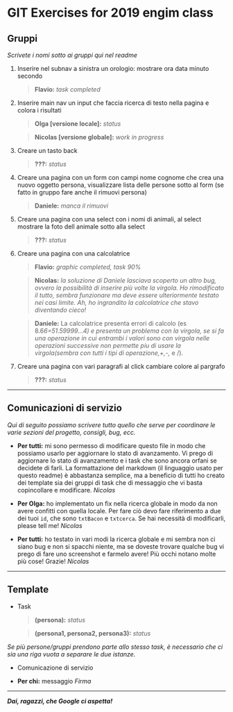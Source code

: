 
# GIT Exercises for 2019 engim class

## Gruppi
*Scrivete i nomi sotto ai gruppi qui nel readme*

1. Inserire nel subnav a sinistra un orologio: mostrare ora data minuto secondo
    > **Flavio:** *task completed*

2. Inserire main nav un input che faccia ricerca di testo nella pagina e colora i risultati
    > **Olga [versione locale]:** *status*

    > **Nicolas [versione globale]:** *work in progress*

3. Creare un tasto back
    > **???:** *status*

4. Creare una pagina con un form con campi nome cognome che crea una nuovo oggetto persona, visualizzare lista delle persone sotto al form (se fatto in gruppo fare anche il rimuovi persona)
    > **Daniele:** *manca il rimuovi*

5. Creare una pagina con una select con i nomi di animali, al select mostrare la foto dell animale sotto alla select
    > **???:** *status*

6. Creare una pagina con una calcolatrice
    > **Flavio:** *graphic completed, task 90%*

    > **Nicolas:** *la soluzione di Daniele lasciava scoperto un altro bug, ovvero la possibilità di inserire più volte la virgola. Ho rimodificato il tutto, sembra funzionare ma deve essere ulteriormente testato nei casi limite. Ah, ho ingrandito la calcolatrice
    che stavo diventando cieco!*

    > **Daniele:**  La calcolatrice presenta errori di calcolo (es 8.6*6=51.59999...4)                  e presenta un problema con la virgola, se si fa una operazione in
                    cui entrambi i valori sono con virgola nelle operazioni successive
                    non permette piu di usare la virgola(sembra con tutti i tipi di 
                    operazione,+,-,* e /).

7. Creare una pagina con vari paragrafi al click cambiare colore al pargrafo
    > **???:** *status*

***

## Comunicazioni di servizio

*Qui di seguito possiamo scrivere tutto quello che serve per coordinare le varie sezioni del progetto, consigli, bug, ecc.*

- **Per tutti:** mi sono permesso di modificare questo file in modo che possiamo usarlo per aggiornare lo stato di avanzamento. Vi prego di aggiornare lo stato di avanzamento e i task che sono ancora orfani se decidete di farli. La formattazione del markdown (il linguaggio usato per questo readme) è abbastanza semplice, ma a beneficio di tutti ho creato dei template sia dei gruppi di task che di messaggio che vi basta copincollare e modificare. *Nicolas*

- **Per Olga:** ho implementato un fix nella ricerca globale in modo da non avere confitti con quella locale. Per fare ciò devo fare riferimento a due dei tuoi `id`, che sono `txtBacon` e `txtcerca`. Se hai necessità di modificarli, please tell me!
*Nicolas*

- **Per tutti:** ho testato in vari modi la ricerca globale e mi sembra non ci siano bug e non si spacchi niente, ma se doveste trovare qualche bug vi prego di fare uno screenshot e farmelo avere! Più occhi notano molte più cose! Grazie!
*Nicolas*

***

## Template
- Task
    > **(persona):** *status*

    > **(persona1, persona2, persona3):** *status*

*Se più persone/gruppi prendono parte allo stesso task, è necessario che ci sia una riga vuota a separare le due istanze.*

- Comunicazione di servizio

- **Per chi:** messaggio
*Firma*

***

***Dai, ragazzi, che Google ci aspetta!***